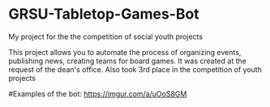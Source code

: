 # GRSU-Tabletop-Games-Bot
My project for the the competition of social youth projects

This project allows you to automate the process of organizing events, publishing news, creating teams for board games.
It was created at the request of the dean's office. Also took 3rd place in the competition of youth projects

#Examples of the bot:
https://imgur.com/a/uOoS8GM
